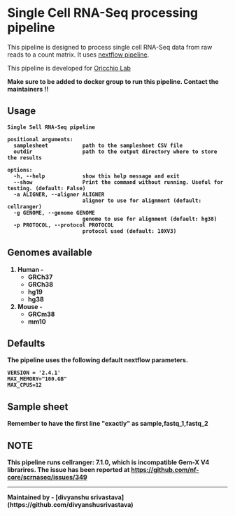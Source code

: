 # Single Cell RNA-Seq processing pipeline

This pipeline is designed to process single cell RNA-Seq data from raw reads to a count matrix. It uses [nextflow pipeline](https://nf-co.re/scrnaseq/2.4.1). 

This pipeline is developed for [Oricchio Lab](https://www.epfl.ch/labs/oricchiolab/)

<b> Make sure to be added to docker group to run this pipeline. Contact the maintainers !!<b>

## Usage
```
Single Sell RNA-Seq pipeline

positional arguments:
  samplesheet           path to the samplesheet CSV file
  outdir                path to the output directory where to store the results

options:
  -h, --help            show this help message and exit
  --show                Print the command without running. Useful for testing. (default: False)
  -a ALIGNER, --aligner ALIGNER
                        aligner to use for alignment (default: cellranger)
  -g GENOME, --genome GENOME
                        genome to use for alignment (default: hg38)
  -p PROTOCOL, --protocol PROTOCOL
                        protocol used (default: 10XV3)
```

## Genomes available

1. Human - 
    - GRCh37
    - GRCh38
    - hg19
    - hg38
2. Mouse - 
    - GRCm38
    - mm10

## Defaults

The pipeline uses the following default nextflow parameters. 

```
VERSION = '2.4.1'
MAX_MEMORY="100.GB"
MAX_CPUS=12
```

## Sample sheet
Remember to have the first line "exactly" as 
sample,fastq_1,fastq_2

## NOTE
This pipeline runs cellranger: 7.1.0, which is incompatible Gem-X V4 librarires. The issue has been reported at
https://github.com/nf-core/scrnaseq/issues/349


<hr>
Maintained by - [divyanshu srivastava] (https://github.com/divyanshusrivastava)
